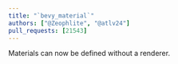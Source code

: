 ```yaml
---
title: "`bevy_material`"
authors: ["@Zeophlite", "@atlv24"]
pull_requests: [21543]
---
```


Materials can now be defined without a renderer.
